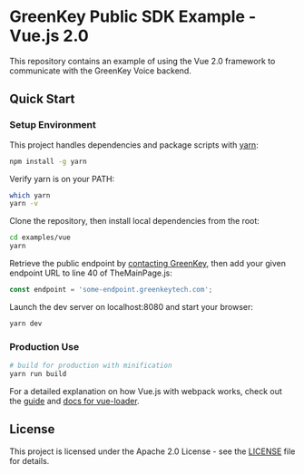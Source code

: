 # GreenKey Public SDK Example - Vue.js 2.0

This repository contains an example of using the Vue 2.0 framework to communicate with the GreenKey Voice backend.

## Quick Start

### Setup Environment

This project handles dependencies and package scripts with [yarn](https://www.npmjs.com/package/yarn):
```bash
npm install -g yarn
```

Verify yarn is on your PATH:
```bash
which yarn
yarn -v
```

Clone the repository, then install local dependencies from the root:
```bash
cd examples/vue
yarn
```

Retrieve the public endpoint by [contacting GreenKey](http://greenkeytech.com/contact-us), then add your given endpoint URL to line 40 of TheMainPage.js:
```javascript
const endpoint = 'some-endpoint.greenkeytech.com';
```

Launch the dev server on localhost:8080 and start your browser:
```bash
yarn dev
```

### Production Use

``` bash
# build for production with minification
yarn run build
```

For a detailed explanation on how Vue.js with webpack works, check out the [guide](http://vuejs-templates.github.io/webpack/) and [docs for vue-loader](http://vuejs.github.io/vue-loader).

## License

This project is licensed under the Apache 2.0 License - see the [LICENSE](LICENSE) file for details.
